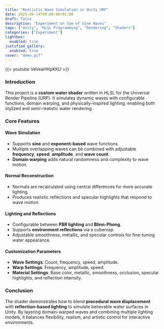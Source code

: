```yaml
---
title: "Realistic Wave Simulation in Unity URP"
date: 2025-06-14T00:00:00+01:00
draft: false
description: "Experiment on Sum of Sine Waves"
tags: ["Unity", "HLSL Programming", "Rendering", "Shaders"]
categories: ["Experiment"]
lightbox:
  enabled: true
justified_gallery:
  enabled: true
cover: "demo.gif"
---
```


{{< youtube VeVeaHHpKKU >}}

### Introduction

This project is a **custom water shader** written in HLSL for the Universal Render Pipeline (URP). It simulates dynamic waves with configurable functions, domain warping, and physically-inspired lighting, enabling both stylized and semi-realistic water rendering.  

### Core Features  

#### Wave Simulation  
- Supports **sine** and **exponent-based** wave functions.  
- Multiple overlapping waves can be combined with adjustable **frequency**, **speed**, **amplitude**, and **wave count**.  
- **Domain warping** adds natural randomness and complexity to wave motion.  

#### Normal Reconstruction  
- Normals are recalculated using central differences for more accurate lighting.  
- Produces realistic reflections and specular highlights that respond to wave motion.  

#### Lighting and Reflections  
- Configurable between **PBR lighting** and **Blinn-Phong**.  
- Supports **environment reflections** via a cubemap.  
- Adjustable smoothness, metallic, and specular controls for fine-tuning water appearance.  

#### Customization Parameters  
- **Wave Settings**: Count, frequency, speed, amplitude.  
- **Warp Settings**: Frequency, amplitude, speed.  
- **Material Settings**: Base color, metallic, smoothness, occlusion, specular highlights, and reflection intensity.  

### Conclusion  

The shader demonstrates how to blend **procedural wave displacement** with **reflection-based lighting** to simulate believable water surfaces in Unity. By layering domain-warped waves and combining multiple lighting models, it balances flexibility, realism, and artistic control for interactive environments.  
